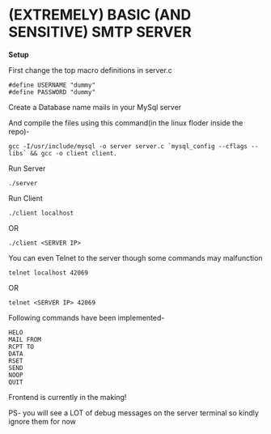 # (EXTREMELY) BASIC (AND SENSITIVE) SMTP SERVER

**Setup**

First change the top macro definitions in server.c
```
#define USERNAME "dummy"
#define PASSWORD "dummy"
```

Create a Database name mails in your MySql server

And compile the files using this command(in the linux floder inside the repo)-
```
gcc -I/usr/include/mysql -o server server.c `mysql_config --cflags --libs` && gcc -o client client.
```

Run Server
```
./server
```

Run Client
```
./client localhost
```
OR
```
./client <SERVER IP>
```

You can even Telnet to the server though some commands may malfunction
```
telnet localhost 42069
```
OR
```
telnet <SERVER IP> 42069
```

Following commands have been implemented-
```
HELO
MAIL FROM
RCPT TO
DATA
RSET
SEND
NOOP
QUIT
```

Frontend is currently in the making!

PS- you will see a LOT of debug messages on the server terminal so kindly ignore them for now